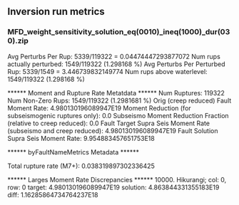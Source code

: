 ## Inversion run metrics

### MFD_weight_sensitivity_solution_eq(0010)_ineq(1000)_dur(030).zip


Avg Perturbs Per Rup: 5339/119322 = 0.04474447293877072
Num rups actually perturbed: 1549/119322 (1.298168 %)
Avg Perturbs Per Perturbed Rup: 5339/1549 = 3.446739832149774
Num rups above waterlevel: 1549/119322 (1.298168 %)


****** Moment and Rupture Rate Metatdata ******
Num Ruptures: 119322
Num Non-Zero Rups: 1549/119322 (1.2981681 %)
Orig (creep reduced) Fault Moment Rate: 4.980130196089947E19
Moment Reduction (for subseismogenic ruptures only): 0.0
Subseismo Moment Reduction Fraction (relative to creep reduced): 0.0
Fault Target Supra Seis Moment Rate (subseismo and creep reduced): 4.980130196089947E19
Fault Solution Supra Seis Moment Rate: 9.954883457651753E18


****** byFaultNameMetrics Metadata ******

Total rupture rate (M7+): 0.038319897302336425


****** Larges Moment Rate Discrepancies ******
10000. Hikurangi; col: 0, row: 0	target: 4.980130196089947E19	solution: 4.863844331355183E19	diff: 1.16285864734764237E18
